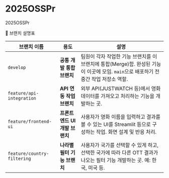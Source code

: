 # 2025OSSPr
2025OSSPr

🌿 브랜치 설명표

| 브랜치 이름 | 용도 | 설명 |
|-------------|------|------|
| `develop` | **공통 개발 통합 브랜치** | 팀원이 각자 작업한 기능 브랜치를 이 브랜치에 통합(Merge)함. 완성된 기능이 이곳에 모임. `main`으로 배포하기 전 중간 작업 저장소 역할. |
| `feature/api-integration` | **API 연동 작업 브랜치** | 외부 API(JUSTWATCH 등)에서 영화 데이터를 가져오고 처리하는 기능을 개발하는 곳. |
| `feature/frontend-ui` | **프론트엔드 UI 개발 브랜치** | 사용자가 영화 이름을 입력하고 결과를 볼 수 있는 UI를 Streamlit 등으로 구성하는 작업. 화면 설계 및 반응 처리. |
| `feature/country-filtering` | **나라별 필터 기능 브랜치** | 사용자가 국가를 선택할 수 있게 하고, 선택한 국가에 따라 다른 OTT 결과가 나오는 필터 기능 개발하는 곳. 예: 한국, 미국 등. |

